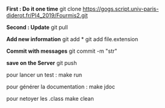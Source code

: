 **First : Do it one time**
git clone https://gogs.script.univ-paris-diderot.fr/PI4_2019/Fourmis2.git

**Second : Update**
git pull 

**Add new information**
git add * 
git add file.extension

**Commit with messages**
git commit -m "str"

**save on the Server**
git push

pour lancer un test :
    make run

pour générer la documentation :
    make jdoc

pour netoyer les .class
    make clean
